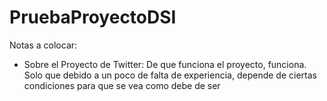 # PruebaProyectoDSI

Notas a colocar:
- Sobre el Proyecto de Twitter: De que funciona el proyecto, funciona. Solo que debido a un poco de falta de experiencia, depende de ciertas condiciones para que se vea como debe de ser

